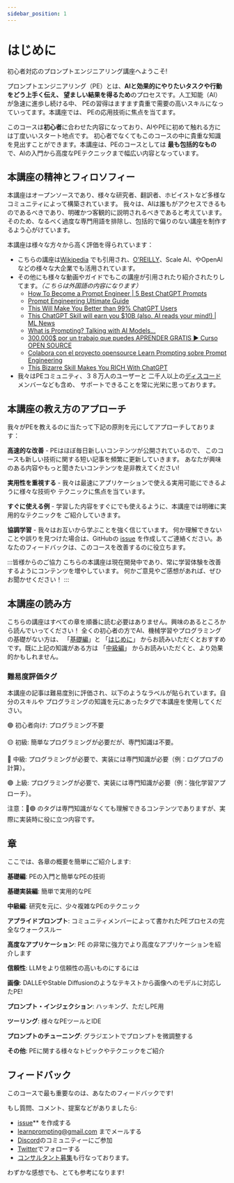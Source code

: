 ```yaml
---
sidebar_position: 1
---
```


# はじめに

初心者対応のプロンプトエンジニアリング講座へようこそ!

プロンプトエンジニアリング（PE）とは、**AIと効果的にやりたいタスクや行動をどう上手く伝え、 望ましい結果を得るため**のプロセスです。人工知能（AI）が急速に進歩し続ける中、 PEの習得はますます貴重で需要の高いスキルになっていってます。本講座では、 PEの応用技術に焦点を当てます。

このコースは**初心者**に合わせた内容になっており、AIやPEに初めて触れる方には丁度いいスタート地点です。 初心者でなくてもこのコースの中に貴重な知識を見出すことができます。本講座は、PEのコースとしては **最も包括的なもの**で、AIの入門から高度なPEテクニックまで幅広い内容となっています。

## 本講座の精神とフィロソフィー

本講座はオープンソースであり、様々な研究者、翻訳者、ホビイストなど多様なコミュニティによって構築されています。 我々は、AIは誰もがアクセスできるものであるべきであり、明確かつ客観的に説明されるべきであると考えています。 そのため、なるべく過度な専門用語を排除し、包括的で偏りのない講座を制作するよう心がけています。

本講座は様々な方々から高く評価を得られています：
* こちらの講座は[Wikipedia](https://en.wikipedia.org/wiki/Prompt_engineering#cite_ref-15) でも引用され、[O'REILLY](https://learning.oreilly.com/live-events/prompt-engineering-for-generating-ai-art-and-text/0636920084340/0636920084339/)、Scale AI、やOpenAIなどの様々な大企業でも活用されています。
* その他にも様々な動画やガイドでもこの講座が引用されたり紹介されたりしてます。*（こちらは外国語の内容になります）*
    - [How To Become a Prompt Engineer | 5 Best ChatGPT Prompts](https://youtu.be/GPqSoiOP3w8?t=274)
    - [Prompt Engineering Ultimate Guide](https://learnwithhasan.com/prompt-engineering-guide/)
    - [This Will Make You Better than 99% ChatGPT Users](https://www.youtube.com/watch?v=EYjG6i53-xk)
    - [This ChatGPT Skill will earn you $10B (also, AI reads your mind!) | ML News](https://youtu.be/yR4hNBNS6yc?t=743)
    - [What is Prompting? Talking with AI Models...](https://youtu.be/pZsJbYIFCCw?t=208)
    - [300.000$ por un trabajo que puedes APRENDER GRATIS ▶ Curso OPEN SOURCE](https://youtu.be/4kp7oVTu9Ck?t=495)
    - [Colabora con el proyecto opensource Learn Prompting sobre Prompt Engineering](https://www.youtube.com/watch?v=q5wuHUmGFMw)
    - [This Bizarre Skill Makes You RICH With ChatGPT](https://youtu.be/f8PGV3T9w38?t=549)
* 我々はPEコミュニティ、３８万人のユーザーと 二千人以上の[ディスコード](ttps://discord.gg/learn-prompting)メンバーなども含め、 サポートできることを常に光栄に思っております。

## 本講座の教え方のアプローチ

我々がPEを教えるのに当たって下記の原則を元にしてアプローチしております：

**高速的な改善** - PEはほぼ毎日新しいコンテンツが公開されているので、 このコースも新しい技術に関する短い記事を頻繁に更新していきます。 あなたが興味のある内容やもっと聞きたいコンテンツを是非教えてください!

**実用性を重視する** - 我々は最速にアプリケーションで使える実用可能にできるように様々な技術や テクニックに焦点を当ています。

**すぐに使える例** - 学習した内容をすぐにでも使えるように、本講座では明確に実用的なテクニックを ご紹介していきます。

**協調学習** - 我々はお互いから学ぶことを強く信じています。 何か理解できないことや誤りを見つけた場合は、GitHubの [issue](https://github.com/trigaten/Learn_Prompting/issues/new/choose) を作成してご連絡ください。あなたのフィードバックは、このコースを改善するのに役立ちます。

:::皆様からのご協力
こちらの本講座は現在開発中であり、常に学習体験を改善するようにコンテンツを増やしています。 何かご意見やご感想があれば、ぜひお聞かせください！
:::

## 本講座の読み方

こちらの講座はすべての章を順番に読む必要はありません。興味のあるところから読んでいってください！ 全くの初心者の方でAI、機械学習やプログラミングの基礎がない方は、 「[基礎編](https://learnprompting.org/docs/category/-basics)」と 「[はじめに](https://learnprompting.org/docs/basics/intro)」 からお読みいただくとおすすめです。既に上記の知識がある方は 「[中級編](https://learnprompting.org/docs/category/%EF%B8%8F-intermediate)」 からお読みいただくと、より効果的かもしれません。

### 難易度評価タグ

本講座の記事は難易度別に評価され、以下のようなラベルが貼られています。自分のスキルや プログラミングの知識を元にあったタグで本講座を使用してください。

🟢 初心者向け: プログラミング不要

🟡 初級: 簡単なプログラミングが必要だが、専門知識は不要。

🔴 中級: プログラミングが必要で、実装には専門知識が必要（例：ログプロブの計算）。

🟣 上級: プログラミングが必要で、実装には専門知識が必要（例：強化学習アプローチ）。

注意：🔴🟣 のタグは専門知識がなくても理解できるコンテンツでありますが、実際に実装時に役に立つ内容です。

## 章

ここでは、各章の概要を簡単にご紹介します:

**基礎編**: PEの入門と簡単なPEの技術

**基礎実装編**: 簡単で実用的なPE

**中級編**: 研究を元に、少々複雑なPEのテクニック

**アプライドプロンプト**: コミュニティメンバーによって書かれたPEプロセスの完全なウォークスルー

**高度なアプリケーション**: PE の非常に強力でより高度なアプリケーションを紹介します

**信頼性**: LLMをより信頼性の高いものにするには

**画像**: DALLEやStable Diffusionのようなテキストから画像へのモデルに対応したPE!

**プロンプト・インジェクション**: ハッキング、ただしPE用

**ツーリング**: 様々なPEツールとIDE

**プロンプトのチューニング**: グラジエントでプロンプトを微調整する

**その他**: PEに関する様々なトピックやテクニックをご紹介

## フィードバック

このコースで最も重要なのは、あなたのフィードバックです!

もし質問、コメント、提案などがありましたら:
- [issue](https://github.com/trigaten/Learn_Prompting/issues/new/choose)** を作成する
- [learnprompting@gmail.com](mailto:learnprompting@gmail.com) までメールする
- [Discord](https://learnprompting.org/discord)のコミュニティーにご参加
- [Twitter](https://twitter.com/learn_prompting)でフォローする
- [コンサルタント募集](https://learnprompting.org/consulting)も行なっております。

わずかな感想でも、とても参考になります!

